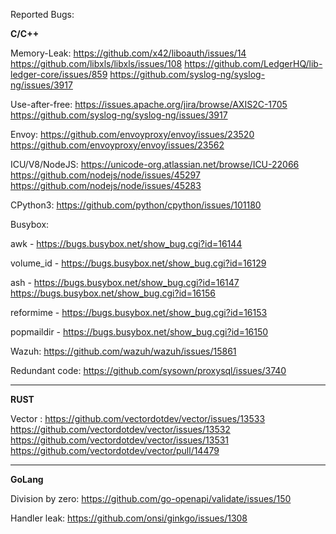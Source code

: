 Reported Bugs:

**C/C++**

Memory-Leak: 
https://github.com/x42/liboauth/issues/14
https://github.com/libxls/libxls/issues/108 
https://github.com/LedgerHQ/lib-ledger-core/issues/859
https://github.com/syslog-ng/syslog-ng/issues/3917

Use-after-free: 
https://issues.apache.org/jira/browse/AXIS2C-1705 
https://github.com/syslog-ng/syslog-ng/issues/3917

Envoy:
https://github.com/envoyproxy/envoy/issues/23520
https://github.com/envoyproxy/envoy/issues/23562

ICU/V8/NodeJS:
https://unicode-org.atlassian.net/browse/ICU-22066
https://github.com/nodejs/node/issues/45297
https://github.com/nodejs/node/issues/45283

CPython3:
https://github.com/python/cpython/issues/101180

Busybox:

awk - https://bugs.busybox.net/show_bug.cgi?id=16144

volume_id - https://bugs.busybox.net/show_bug.cgi?id=16129

ash - https://bugs.busybox.net/show_bug.cgi?id=16147 https://bugs.busybox.net/show_bug.cgi?id=16156

reformime - https://bugs.busybox.net/show_bug.cgi?id=16153

popmaildir - https://bugs.busybox.net/show_bug.cgi?id=16150


Wazuh:
https://github.com/wazuh/wazuh/issues/15861 

Redundant code:
https://github.com/sysown/proxysql/issues/3740
***
**RUST**

Vector :
https://github.com/vectordotdev/vector/issues/13533
https://github.com/vectordotdev/vector/issues/13532
https://github.com/vectordotdev/vector/issues/13531
https://github.com/vectordotdev/vector/pull/14479
***
**GoLang**

Division by zero:
https://github.com/go-openapi/validate/issues/150

Handler leak:
https://github.com/onsi/ginkgo/issues/1308


